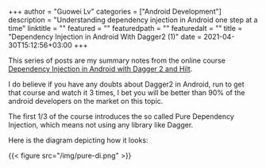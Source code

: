 +++
author = "Guowei Lv"
categories = ["Android Development"]
description = "Understanding dependency injection in Android one step at a time"
linktitle = ""
featured = ""
featuredpath = ""
featuredalt = ""
title = "Dependency Injection in Android With Dagger2 (1)"
date = 2021-04-30T15:12:56+03:00
+++

This series of posts are my summary notes from the online course [Dependency Injection in Android with Dagger 2 and Hilt](https://www.udemy.com/course/dependency-injection-in-android-with-dagger/).

I do believe if you have any doubts about Dagger2 in Android, run to get that course and watch it 3 times, I bet you will be better than 90% of the android developers on the market on this topic.

The first 1/3 of the course introduces the so called Pure Dependency Injection, which means not using any library like Dagger.

Here is the diagram depicting how it looks:

{{< figure src="/img/pure-di.png" >}}
